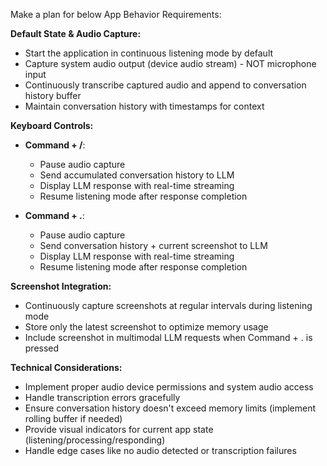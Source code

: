 Make a plan for below App Behavior Requirements:

**Default State & Audio Capture:**

-   Start the application in continuous listening mode by default
-   Capture system audio output (device audio stream) - NOT microphone input
-   Continuously transcribe captured audio and append to conversation history buffer
-   Maintain conversation history with timestamps for context

**Keyboard Controls:**

-   **Command + /**:

    -   Pause audio capture
    -   Send accumulated conversation history to LLM
    -   Display LLM response with real-time streaming
    -   Resume listening mode after response completion

-   **Command + .**:
    -   Pause audio capture
    -   Send conversation history + current screenshot to LLM
    -   Display LLM response with real-time streaming
    -   Resume listening mode after response completion

**Screenshot Integration:**

-   Continuously capture screenshots at regular intervals during listening mode
-   Store only the latest screenshot to optimize memory usage
-   Include screenshot in multimodal LLM requests when Command + . is pressed

**Technical Considerations:**

-   Implement proper audio device permissions and system audio access
-   Handle transcription errors gracefully
-   Ensure conversation history doesn't exceed memory limits (implement rolling buffer if needed)
-   Provide visual indicators for current app state (listening/processing/responding)
-   Handle edge cases like no audio detected or transcription failures
